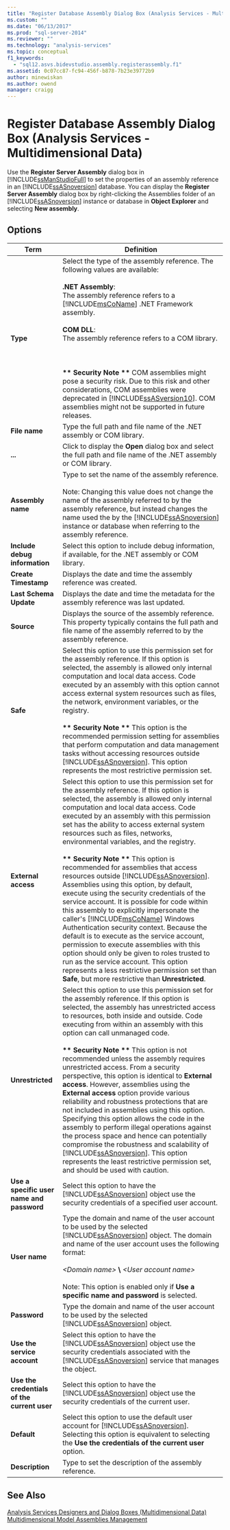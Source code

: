 ```yaml
---
title: "Register Database Assembly Dialog Box (Analysis Services - Multidimensional Data) | Microsoft Docs"
ms.custom: ""
ms.date: "06/13/2017"
ms.prod: "sql-server-2014"
ms.reviewer: ""
ms.technology: "analysis-services"
ms.topic: conceptual
f1_keywords: 
  - "sql12.asvs.bidevstudio.assembly.registerassembly.f1"
ms.assetid: 0c07cc87-fc94-456f-b878-7b23e39772b9
author: minewiskan
ms.author: owend
manager: craigg
---
```

# Register Database Assembly Dialog Box (Analysis Services - Multidimensional Data)
  Use the **Register Server Assembly** dialog box in [!INCLUDE[ssManStudioFull](../includes/ssmanstudiofull-md.md)] to set the properties of an assembly reference in an [!INCLUDE[ssASnoversion](../includes/ssasnoversion-md.md)] database. You can display the **Register Server Assembly** dialog box by right-clicking the Assemblies folder of an [!INCLUDE[ssASnoversion](../includes/ssasnoversion-md.md)] instance or database in **Object Explorer** and selecting **New assembly**.  
  
## Options  
  
|Term|Definition|  
|----------|----------------|  
|**Type**|Select the type of the assembly reference. The following values are available:<br /><br /> **.NET Assembly**: <br />                      The assembly reference refers to a [!INCLUDE[msCoName](../includes/msconame-md.md)] .NET Framework assembly.<br /><br /> **COM DLL**: <br />                      The assembly reference refers to a COM library.<br /><br /> <br /><br /> **\*\* Security Note \*\*** COM assemblies might pose a security risk. Due to this risk and other considerations, COM assemblies were deprecated in [!INCLUDE[ssASversion10](../includes/ssasversion10-md.md)]. COM assemblies might not be supported in future releases.|  
|**File name**|Type the full path and file name of the .NET assembly or COM library.|  
|**...**|Click to display the **Open** dialog box and select the full path and file name of the .NET assembly or COM library.|  
|**Assembly name**|Type to set the name of the assembly reference.<br /><br /> Note: Changing this value does not change the name of the assembly referred to by the assembly reference, but instead changes the name used the by the [!INCLUDE[ssASnoversion](../includes/ssasnoversion-md.md)] instance or database when referring to the assembly reference.|  
|**Include debug information**|Select this option to include debug information, if available, for the .NET assembly or COM library.|  
|**Create Timestamp**|Displays the date and time the assembly reference was created.|  
|**Last Schema Update**|Displays the date and time the metadata for the assembly reference was last updated.|  
|**Source**|Displays the source of the assembly reference. This property typically contains the full path and file name of the assembly referred to by the assembly reference.|  
|**Safe**|Select this option to use this permission set for the assembly reference. If this option is selected, the assembly is allowed only internal computation and local data access. Code executed by an assembly with this option cannot access external system resources such as files, the network, environment variables, or the registry.<br /><br /> **\*\* Security Note \*\*** This option is the recommended permission setting for assemblies that perform computation and data management tasks without accessing resources outside [!INCLUDE[ssASnoversion](../includes/ssasnoversion-md.md)]. This option represents the most restrictive permission set.|  
|**External access**|Select this option to use this permission set for the assembly reference. If this option is selected, the assembly is allowed only internal computation and local data access. Code executed by an assembly with this permission set has the ability to access external system resources such as files, networks, environmental variables, and the registry.<br /><br /> **\*\* Security Note \*\*** This option is recommended for assemblies that access resources outside [!INCLUDE[ssASnoversion](../includes/ssasnoversion-md.md)]. Assemblies using this option, by default, execute using the security credentials of the service account. It is possible for code within this assembly to explicitly impersonate the caller's [!INCLUDE[msCoName](../includes/msconame-md.md)] Windows Authentication security context. Because the default is to execute as the service account, permission to execute assemblies with this option should only be given to roles trusted to run as the service account. This option represents a less restrictive permission set than **Safe**, but more restrictive than **Unrestricted**.|  
|**Unrestricted**|Select this option to use this permission set for the assembly reference. If this option is selected, the assembly has unrestricted access to resources, both inside and outside. Code executing from within an assembly with this option can call unmanaged code.<br /><br /> **\*\* Security Note \*\*** This option is not recommended unless the assembly requires unrestricted access. From a security perspective, this option is identical to **External access**. However, assemblies using the **External access** option provide various reliability and robustness protections that are not included in assemblies using this option. Specifying this option allows the code in the assembly to perform illegal operations against the process space and hence can potentially compromise the robustness and scalability of [!INCLUDE[ssASnoversion](../includes/ssasnoversion-md.md)]. This option represents the least restrictive permission set, and should be used with caution.|  
|**Use a specific user name and password**|Select this option to have the [!INCLUDE[ssASnoversion](../includes/ssasnoversion-md.md)] object use the security credentials of a specified user account.|  
|**User name**|Type the domain and name of the user account to be used by the selected [!INCLUDE[ssASnoversion](../includes/ssasnoversion-md.md)] object. The domain and name of the user account uses the following format:<br /><br /> *\<Domain name>* **\\** *\<User account name>*<br /><br /> Note: This option is enabled only if **Use a specific name and password** is selected.|  
|**Password**|Type the domain and name of the user account to be used by the selected [!INCLUDE[ssASnoversion](../includes/ssasnoversion-md.md)] object.|  
|**Use the service account**|Select this option to have the [!INCLUDE[ssASnoversion](../includes/ssasnoversion-md.md)] object use the security credentials associated with the [!INCLUDE[ssASnoversion](../includes/ssasnoversion-md.md)] service that manages the object.|  
|**Use the credentials of the current user**|Select this option to have the [!INCLUDE[ssASnoversion](../includes/ssasnoversion-md.md)] object use the security credentials of the current user.|  
|**Default**|Select this option to use the default user account for [!INCLUDE[ssASnoversion](../includes/ssasnoversion-md.md)]. Selecting this option is equivalent to selecting the **Use the credentials of the current user** option.|  
|**Description**|Type to set the description of the assembly reference.|  
  
## See Also  
 [Analysis Services Designers and Dialog Boxes &#40;Multidimensional Data&#41;](analysis-services-designers-and-dialog-boxes-multidimensional-data.md)   
 [Multidimensional Model Assemblies Management](multidimensional-models/multidimensional-model-assemblies-management.md)  
  
  
